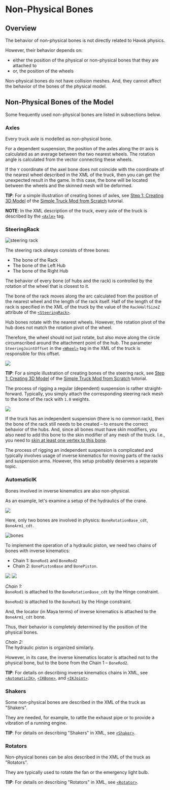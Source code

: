 # Non-Physical Bones

## Overview
The behavior of non-physical bones is not directly related to Havok physics. 

However, their behavior depends on:
-   either the position of the physical or non-physical bones that they are attached to
-   or, the position of the wheels

Non-physical bones do not have collision meshes. And, they cannot affect the behavior of the bones of the physical model.


## Non-Physical Bones of the Model
Some frequently used non-physical bones are listed in subsections below.


### Axles
Every truck axle is modelled as non-physical bone. 

For a dependent suspension, the position of the axles along the `OY` axis is calculated as an average between the two nearest wheels. The rotation angle is calculated from the vector connecting these wheels.

If the `Y` coordinate of the axel bone does not coincide with the coordinate of the nearest wheel described in the XML of the truck, then you can get the unexpected result in the game. In this case, the bone will be located between the wheels and the skinned mesh will be deformed.

**TIP**: For a simple illustration of creating bones of axles, see [Step 1: Creating 3D Model][step_1] of the [Simple Truck Mod from Scratch][tutorial] tutorial.

**NOTE**: In the XML description of the truck, every axle of the truck is described by the [`<Axle>`][axle] tag. 


### SteeringRack

![steering rack ](./media/image10.png)

The steering rack *always* consists of three bones: 

-   The bone of the Rack
-   The bone of the Left Hub
-   The bone of the Right Hub

The behavior of every bone (of hubs and the rack) is controlled by the rotation of the wheel that is closest to it.

The bone of the rack moves along the arc calculated from the position of the nearest wheel and the length of the rack itself. Half of the length of the rack is specified in the XML of the truck by the value of the `RackHalfSizeZ` attribute of the [`<SteeringRack>`][steeringrack].

Hub bones rotate with the nearest wheels. However, the rotation pivot of the hub does not match the rotation pivot of the wheel. 

Therefore, the wheel should not just rotate, but also move along the circle circumscribed around the attachment point of the hub. The parameter `SteeringJointOffset` in the [`<Wheel>`][wheel] tag in the XML of the truck is responsible for this offset.

![](./media/image11.png)

**TIP**: For a simple illustration of creating bones of the steering rack, see [Step 1: Creating 3D Model][step_1] of the [Simple Truck Mod from Scratch][tutorial] tutorial.

The process of rigging a regular (dependent) suspension is rather straight-forward. Typically, you simply attach the corresponding steering rack mesh to the bone of the rack with `1.0` weights.

![](./media/rigging_of_steering_rack.png)

If the truck has an independent suspension (there is no common rack), then the bone of the rack still needs to be created – to ensure the correct behavior of the hubs. And, since all bones must have skin modifiers, you also need to add this bone to the skin modifier of any mesh of the truck. I.e., you need to [skin at least one vertex to this bone][rigging_info].

The process of rigging an independent suspension is complicated and typically involves usage of inverse kinematics for moving parts of the racks and suspension arms. However, this setup probably deserves a separate topic. 


### AutomaticIK

Bones involved in inverse kinematics are also non-physical.

As an example, let's examine a setup of the hydraulics of the crane.

![](./media/image12.png)

Here, only two bones are involved in physics: `BoneRotationBase_cdt`, `BoneArm1_cdt`.

![bones](./media/image13.png)

To implement the operation of a hydraulic piston, we need two chains of bones with inverse kinematics: 

-   Chain 1: `BoneRod1` and `BoneRod2`
-   Chain 2: `BonePistonBase` and `BonePiston`.

![](./media/image14.png) ![](./media/image15.png)

*Chain 1:*  
`BoneRod1` is attached to the `BoneRotationBase_cdt` by the Hinge constraint.

`BoneRod2` is attached to the `BoneRod1` by the Hinge constraint. 

And, the locator (in Maya terms) of inverse kinematics is attached to the `BoneArm1_cdt` bone. 

Thus, their behavior is completely determined by the position of the physical bones.

*Chain 2:*  
The hydraulic piston is organized similarly. 

However, in its case, the inverse kinematics locator is attached not to the physical bone, but to the bone from the Chain 1 – `BoneRod2`.

**TIP**: For details on describing inverse kinematics chains in XML, see [`<AutomaticIK>`][automaticik], [`<IKBone>`][ikbone], and [`<IKJoint>`][ikjoint].


### Shakers
Some non-physical bones are described in the XML of the truck as "Shakers". 

They are needed, for example, to rattle the exhaust pipe or to provide a vibration of a running engine.

**TIP**: For details on describing "Shakers" in XML, see [`<Shaker>`][shaker].


### Rotators
Non-physical bones can be alos described in the XML of the truck as "Rotators". 

They are typically used to rotate the fan or the emergency light bulb.

**TIP**: For details on describing "Rotators" in XML, see [`<Rotator>`][rotator].


[wheel]: ./../../tags_and_attributes_of_trucks/truck/truckdata/wheels/wheel/index.md
[steeringrack]: ./../../tags_and_attributes_of_trucks/truck/truckdata/steeringrack/index.md
[rotator]: ./../../tags_and_attributes_of_trucks/truck/rotator/index.md
[shaker]: ./../../tags_and_attributes_of_trucks/truck/truckdata/shakers/shaker/index.md
[automaticik]: ./../../tags_and_attributes_of_trucks/truck/automaticik/index.md
[ikbone]: ./../../tags_and_attributes_of_trucks/truck/automaticik/ikbone/index.md
[ikjoint]: ./../../tags_and_attributes_of_trucks/truck/automaticik/ikbone/ikjoint/index.md
[rigging_info]: ./required_bones_and_rigging.md#rigging
[step_1]: ./../../getting_started/simple_truck_mod_from_scratch/step_1_creating_3d_model.md
[tutorial]: ./../../getting_started/simple_truck_mod_from_scratch/overview.md
[axle]: ./../../tags_and_attributes_of_trucks/truck/truckdata/axles/axle/index.md